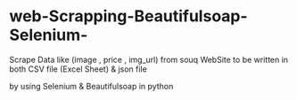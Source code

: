 # web-Scrapping-Beautifulsoap-Selenium-

Scrape Data like (image , price , img_url) from souq WebSite 
to be written in both CSV file (Excel Sheet) & json file 

by using Selenium & Beautifulsoap in python 
